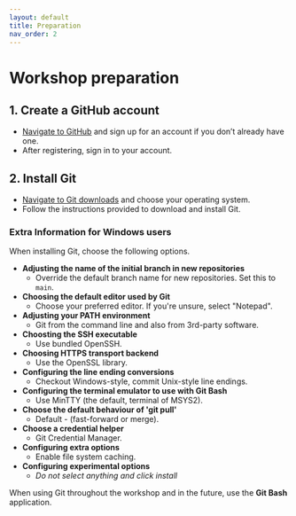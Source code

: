 ```yaml
---
layout: default
title: Preparation
nav_order: 2
---
```

<!-- 
(OPTIONAL) This will be the page going over any installation or registration requirements.
Add, edit, or remove any content below for the workshop in question. 
-->

# Workshop preparation 

<!-- 
Seperate preparation into account creation, file downloads, and software downloads.
However, you can format this as you wish.
An example is provided below.
-->
## 1. Create a GitHub account
- [Navigate to GitHub](https://github.com/) and sign up for an account if you don’t already have one.
- After registering, sign in to your account.

## 2. Install Git
- [Navigate to Git downloads](https://git-scm.com/downloads) and choose your operating system.
- Follow the instructions provided to download and install Git.

### Extra Information for Windows users

When installing Git, choose the following options.

- **Adjusting the name of the initial branch in new repositories**
  - Override the default branch name for new repositories. Set this to `main`.
- **Choosing the default editor used by Git**
  - Choose your preferred editor. If you're unsure, select "Notepad".
- **Adjusting your PATH environment**
    - Git from the command line and also from 3rd-party software.
- **Choosting the SSH executable**
    - Use bundled OpenSSH.
- **Choosing HTTPS transport backend**
    - Use the OpenSSL library.
- **Configuring the line ending conversions**
    - Checkout Windows-style, commit Unix-style line endings.
- **Configuring the terminal emulator to use with Git Bash**
    - Use MinTTY (the default, terminal of MSYS2).
- **Choose the default behaviour of 'git pull'**
    - Default - (fast-forward or merge).
- **Choose a credential helper**
    - Git Credential Manager.
- **Configuring extra options**
    - Enable file system caching.
- **Configuring experimental options**
    - *Do not select anything and click install*

When using Git throughout the workshop and in the future, use the **Git Bash** application.
